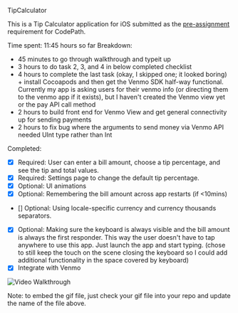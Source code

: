 TipCalculator

This is a Tip Calculator application for iOS submitted as the [pre-assignment](https://gist.github.com/timothy1ee/7747214) requirement for CodePath.

Time spent: 11:45 hours so far
Breakdown:
- 45 minutes to go through walkthrough and typeit up
- 3 hours to do task 2, 3, and 4 in below completed checklist
- 4 hours to complete the last task (okay, I skipped one; it looked boring) + install Cocoapods and then get the Venmo SDK half-way functional. Currently my app is asking users for their venmo info (or directing them to the venmo app if it exists), but I haven't created the Venmo view yet or the pay API call method
- 2 hours to build front end for Venmo View and get general connectivity up for sending payments
- 2 hours to fix bug where the arguments to send money via Venmo API needed UInt type rather than Int

Completed:

* [x] Required: User can enter a bill amount, choose a tip percentage, and see the tip and total values.
* [x] Required: Settings page to change the default tip percentage.
* [x] Optional: UI animations
* [x] Optional: Remembering the bill amount across app restarts (if <10mins)
* [] Optional: Using locale-specific currency and currency thousands separators.
* [x] Optional: Making sure the keyboard is always visible and the bill amount is always the first responder. This way the user doesn't have to tap anywhere to use this app. Just launch the app and start typing. (chose to still keep the touch on the scene closing the keyboard so I could add additional functionality in the space covered by keyboard)
* [x] Integrate with Venmo

![Video Walkthrough](anim_tip_calculator.gif)

Note: to embed the gif file, just check your gif file into your repo and update the name of the file above.
